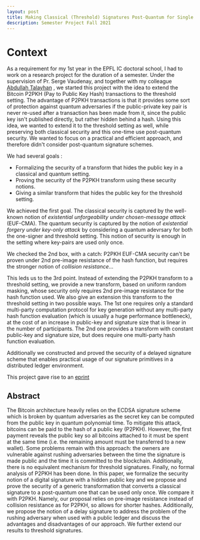 ```yaml
---
layout: post
title: Making Classical (Threshold) Signatures Post-Quantum for Single Use on a Public Ledger
description: Semester Project Fall 2021
---
```


Context
============

As a requirement for my 1st year in the EPFL IC doctoral school, I had to work on a research project for the duration of a semester. 
Under the supervision of Pr. Serge Vaudenay, and together with my colleague [Abdullah Talayhan](https://www.abdullahtalayhan.com) , we started this project with the idea to extend the Bitcoin P2PKH (Pay to Public Key Hash) transactions to the threshold setting. The advantage of P2PKH transactions is that it provides some sort of protection against quantum adversaries if the public-private key pair is never re-used after a transaction has been made from it, since the public key isn't published directly, but rather hidden behind a hash. Using this idea, we wanted to extend it to the threshold setting as well, while preserving both classical security and this one-time use post-quantum security. We wanted to focus on a practical and efficient approach, and therefore didn't consider post-quantum signature schemes. 

We had several goals : 
* Formalizing the security of a transform that hides the public key in a classical and quantum setting.
* Proving the security of the P2PKH transform using these security notions.
* Giving a similar transform that hides the public key for the threshold setting. 

We achieved the first goal. The classical security is captured by the well-known notion of *existential unforgeability under chosen-message attack* (EUF-CMA). The quantum security is captured by the notion of *existential forgery under key-only attack* by considering a quantum adevrsary for both the one-signer and threshold setting. This notion of security is enough in the setting where key-pairs are used only once. 

We checked the 2nd box, with a catch: P2PKH EUF-CMA security can't be proven under 2nd pre-image resistance of the hash function, but requires the stronger notion of *collision resistance*... 

This leds us to the 3rd point. Instead of extending the P2PKH transform to a threshold setting, we provide a new transform, based on uniform random masking, whose security only requires 2nd pre-image resistance for the hash function used. We also give an extension this transform to the threshold setting in two possible ways. The 1st one requires only a standard multi-party computation protocol for key generation without any multi-party hash function evaluation (which is usually a huge performance bottleneck), at the cost of an increase in public-key and signature size that is linear in the number of participants. The 2nd one provides a transform with constant public-key and signature size, but does require one multi-party hash function evaluation. 

Additionally we constructed and proved the security of a delayed signature scheme that enables practical usage of our signature primitives in a distributed ledger environment.

This project gave rise to an [eprint](https://eprint.iacr.org/2023/420)

## Abstract 
The Bitcoin architecture heavily relies on the ECDSA signature scheme which is broken by quantum adversaries as the secret key can be computed from the public key in quantum polynomial time. To mitigate this attack, bitcoins can be paid to the hash of a public key (P2PKH). However, the first payment reveals the public key so all bitcoins attached to it must be spent at the same time (i.e. the remaining amount must be transferred to a new wallet). Some problems remain with this approach: the owners are vulnerable against rushing adversaries between the time the signature is made public and the time it is committed to the blockchain. Additionally, there is no equivalent mechanism for threshold signatures. Finally, no formal analysis of P2PKH has been done.
In this paper, we formalize the security notion of a digital signature with a hidden public key and we propose and prove the security of a generic transformation that converts a classical signature to a post-quantum one that can be used only once. We compare it with P2PKH. Namely, our proposal relies on pre-image resistance instead of collision resistance as for P2PKH, so allows for shorter hashes. Additionally, we propose the notion of a delay signature to address the problem of the rushing adversary when used with a public ledger and discuss the advantages and disadvantages of our approach. We further extend our results to threshold signatures.
